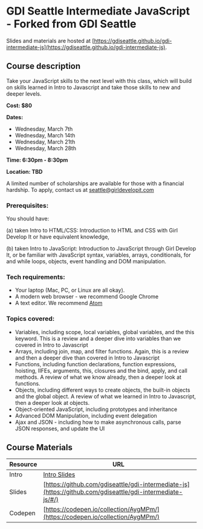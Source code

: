 # GDI Seattle Intermediate JavaScript - Forked from GDI Seattle

Slides and materials are hosted at [https://gdiseattle.github.io/gdi-intermediate-js](https://gdiseattle.github.io/gdi-intermediate-js).

## Course description

Take your JavaScript skills to the next level with this class, which will build on skills learned in Intro to Javascript and take those skills to new and deeper levels.

**Cost: $80**

**Dates:**
 - Wednesday, March 7th
 - Wednesday, March 14th
 - Wednesday, March 21th
 - Wednesday, March 28th

**Time: 6:30pm - 8:30pm**

**Location: TBD**

A limited number of scholarships are available for those with a financial hardship. To apply, contact us at seattle@girldevelopit.com


### Prerequisites:

You should have:

(a) taken Intro to HTML/CSS: Introduction to HTML and CSS with Girl Develop It or have equivalent knowledge,

(b) taken Intro to JavaScript: Introduction to JavaScript through Girl Develop It, or be familiar with JavaScript syntax, variables, arrays, conditionals, for and while loops, objects, event handling and DOM manipulation.


### Tech requirements:

 - Your laptop (Mac, PC, or Linux are all okay).
 - A modern web browser - we recommend Google Chrome
 - A text editor. We recommend [Atom](http://atom.io)


### Topics covered:

 - Variables, including scope, local variables, global variables, and the this keyword. This is a review and a deeper dive into variables than we covered in Intro to Javascript
 - Arrays, including join, map, and filter functions. Again, this is a review and then a deeper dive than covered in Intro to Javascript
 - Functions, including function declarations, function expressions, hoisting, IIFEs, arguments, this, closures and the bind, apply, and call methods. A review of what we know already, then a deeper look at functions.
 - Objects, including different ways to create objects, the built-in objects and the global object. A review of what we learned in Intro to Javascript, then a deeper look at objects.
 - Object-oriented JavaScript, including prototypes and inheritance
 - Advanced DOM Manipulation, including event delegation
 - Ajax and JSON - including how to make asynchronous calls, parse JSON responses, and update the UI
 
 
 ## Course Materials

Resource|URL
---|---
Intro|[Intro Slides](https://github.com/gdiseattle/gdi-intermediate-js)
Slides|[https://github.com/gdiseattle/gdi-intermediate-js](https://github.com/gdiseattle/gdi-intermediate-js/#/)
Codepen|[https://codepen.io/collection/AygMPm/](https://codepen.io/collection/AygMPm/)


